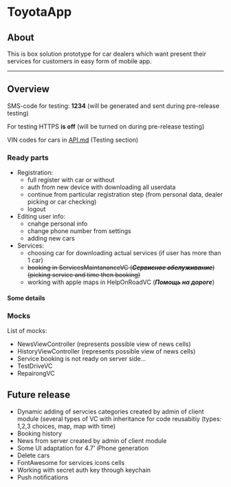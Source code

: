 # ToyotaApp

## About

This is box solution prototype for car dealers which want present their services for customers in easy form of mobile app.

---

## Overview

SMS-code for testing: **1234** (will be generated and sent during pre-release testing)

For testing HTTPS **is off** (will be turned on during pre-release testing)

VIN codes for cars in [API.md](Docs/API.md) (Testing section)

### Ready parts

- Registration:
  - full register with car or without
  - auth from new device with downloading all userdata
  - continue from particular registration step (from personal data, dealer picking or car checking)
  - logout
- Editing user info:
  - cnahge personal info
  - change phone number from settings
  - adding new cars
- Services:
  - choosing car for downloading actual services (if user has more than 1 car)
  - ~~booking in ServicesMaintananceVC (***Сервисное обслуживание***) (picking service and time then booking)~~
  - working with apple maps in HelpOnRoadVC (***Помощь на дороге***)

#### Some details

### Mocks

List of mocks:

- NewsViewController (represents possible view of news cells)
- HistoryViewController (represents possible view of news cells)
- Service booking is not ready on server side...
- TestDriveVC
- RepairongVC

## Future release

- Dynamic adding of servcies categories created by admin of client module (several types of VC with inheritance for code reusabitiy (types: 1,2,3 choices, map, map with time)
- Booking history
- News from server created by admin of client module
- Some UI adaptation for 4.7' iPhone generation
- Delete cars
- FontAwesome for services icons cells
- Working with secret auth key through keychain
- Push notifications


